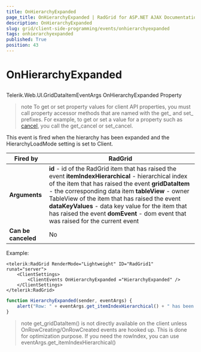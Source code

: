 ```yaml
---
title: OnHierarchyExpanded
page_title: OnHierarchyExpanded | RadGrid for ASP.NET AJAX Documentation
description: OnHierarchyExpanded
slug: grid/client-side-programming/events/onhierarchyexpanded
tags: onhierarchyexpanded
published: True
position: 43
---
```


# OnHierarchyExpanded



## 

Telerik.Web.UI.GridDataItemEventArgs OnHierarchyExpanded Property

>note To get or set property values for client API properties, you must call property accessor methods that are named with the get_ and set_ prefixes. For example, to get or set a value for a property such as [cancel](https://msdn.microsoft.com/en-us/library/bb310859.aspx), you call the get_cancel or set_cancel.
>


This event is fired when the hierarchy has been expanded and the HierarchyLoadMode setting is set to Client.


|  **Fired by**  | RadGrid |
| ------ | ------ |
| **Arguments** | **id** - id of the RadGrid item that has raised the event **itemIndexHierarchical** - hierarchical index of the item that has raised the event **gridDataItem** - the corresponding data item **tableView** - owner TableView of the item that has raised the event **dataKeyValues** - data key value for the item that has raised the event **domEvent** - dom event that was raised for the current event|
| **Can be canceled** |No|

Example:

````ASP.NET
<telerik:RadGrid RenderMode="Lightweight" ID="RadGrid1" runat="server">
    <ClientSettings>
        <ClientEvents OnHierarchyExpanded ="HierarchyExpanded" />
    </ClientSettings>
</telerik:RadGrid>
````

````JavaScript
function HierarchyExpanded(sender, eventArgs) {
    alert("Row: " + eventArgs.get_itemIndexHierarchical() + " has been expanded");
}
````



>note get_gridDataItem() is not directly available on the client unless OnRowCreating/OnRowCreated events are hooked up. This is done for optimization purpose. If you need the rowIndex, you can use eventArgs.get_itemIndexHierarchical()
>

